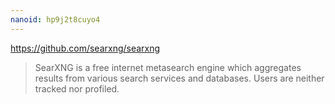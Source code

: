 ```yaml
---
nanoid: hp9j2t8cuyo4
---
```

https://github.com/searxng/searxng

>  SearXNG is a free internet metasearch engine which aggregates results from various search services and databases. Users are neither tracked nor profiled. 
